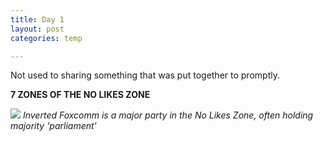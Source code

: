 ```yaml
---
title: Day 1
layout: post
categories: temp

---
```


Not used to sharing something that was put together to promptly.

**7 ZONES OF THE NO LIKES ZONE**

![](https://i.imgur.com/eiZfFpw.png)
_Inverted Foxcomm is a major party in the No Likes Zone, often holding majority 'parliament'_
